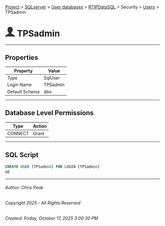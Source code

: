 #### 

[Project](../../../../../index.md) > [SQLserver](../../../../index.md) > [User databases](../../../index.md) > [RTIPDataSQL](../../index.md) > Security > [Users](Users.md) > TPSadmin

# ![Users](../../../../../Images/User32.png) TPSadmin

---

## <a name="#properties"></a>Properties

| Property | Value |
|---|---|
| Type | SqlUser |
| Login Name | TPSadmin |
| Default Schema | dbo |


---

## <a name="#databaselevelpermissions"></a>Database Level Permissions

| Type | Action |
|---|---|
| CONNECT | Grant |


---

## <a name="#sqlscript"></a>SQL Script

```sql
CREATE USER [TPSadmin] FOR LOGIN [TPSadmin]
GO

```


---

###### Author:  Chris Peak

###### Copyright 2025 - All Rights Reserved

###### Created: Friday, October 17, 2025 3:00:30 PM

